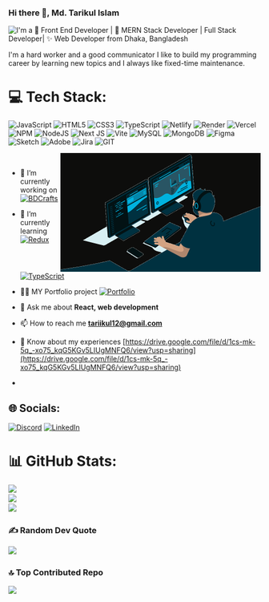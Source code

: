 
### Hi there 👋, Md. Tarikul Islam
![I'm a 🌟 Front End Developer | 🚀 MERN Stack Developer | Full Stack Developer| ✨ Web Developer from Dhaka, Bangladesh](https://i.ibb.co/q125Pt9/Md-Tarkikul-Islam-2.png)

I'm a hard worker and a good communicator I like to build my programming career by learning new topics and I always like fixed-time maintenance.




# 💻 Tech Stack:
![JavaScript](https://img.shields.io/badge/javascript-%23323330.svg?style=for-the-badge&logo=javascript&logoColor=%23F7DF1E) ![HTML5](https://img.shields.io/badge/html5-%23E34F26.svg?style=for-the-badge&logo=html5&logoColor=white) ![CSS3](https://img.shields.io/badge/css3-%231572B6.svg?style=for-the-badge&logo=css3&logoColor=white) ![TypeScript](https://img.shields.io/badge/typescript-%23007ACC.svg?style=for-the-badge&logo=typescript&logoColor=white) ![Netlify](https://img.shields.io/badge/netlify-%23000000.svg?style=for-the-badge&logo=netlify&logoColor=#00C7B7) ![Render](https://img.shields.io/badge/Render-%46E3B7.svg?style=for-the-badge&logo=render&logoColor=white) ![Vercel](https://img.shields.io/badge/vercel-%23000000.svg?style=for-the-badge&logo=vercel&logoColor=white) ![NPM](https://img.shields.io/badge/NPM-%23CB3837.svg?style=for-the-badge&logo=npm&logoColor=white) ![NodeJS](https://img.shields.io/badge/node.js-6DA55F?style=for-the-badge&logo=node.js&logoColor=white) ![Next JS](https://img.shields.io/badge/Next-black?style=for-the-badge&logo=next.js&logoColor=white) ![Vite](https://img.shields.io/badge/vite-%23646CFF.svg?style=for-the-badge&logo=vite&logoColor=white) ![MySQL](https://img.shields.io/badge/mysql-%2300000f.svg?style=for-the-badge&logo=mysql&logoColor=white) ![MongoDB](https://img.shields.io/badge/MongoDB-%234ea94b.svg?style=for-the-badge&logo=mongodb&logoColor=white) ![Figma](https://img.shields.io/badge/figma-%23F24E1E.svg?style=for-the-badge&logo=figma&logoColor=white) ![Sketch](https://img.shields.io/badge/Sketch-FFB387?style=for-the-badge&logo=sketch&logoColor=black) ![Adobe](https://img.shields.io/badge/adobe-%23FF0000.svg?style=for-the-badge&logo=adobe&logoColor=white) ![Jira](https://img.shields.io/badge/jira-%230A0FFF.svg?style=for-the-badge&logo=jira&logoColor=white) ![GIT](https://img.shields.io/badge/Git-fc6d26?style=for-the-badge&logo=git&logoColor=white)

<img align="right" alt="Coding" width="400" src="https://raw.githubusercontent.com/Potential17/Potential17/master/user%20(2).gif"> </br>
- 🔭 I’m currently working on [![BDCrafts](https://img.shields.io/badge/BDCrafts-%235389DA.svg?logo=BDCrafts&logoColor=white)](https://bd-crafts-client.vercel.app/)

- 🌱 I’m currently learning [![Redux](https://img.shields.io/badge/Redux-%232589DA.svg?logo=Redux&logoColor=white)](https://redux.js.org/) [![TypeScript](https://img.shields.io/badge/TypeScript]-%235389DA.svg?logo=TypeScript]&logoColor=white)](https://www.typescriptlang.org/)

- 👨‍💻 MY Portfolio project [![Portfolio](https://img.shields.io/badge/Portfolio-%597148EA.svg?logo=Portfolio&logoColor=white)](https://golden-puffpuff-5f569d.netlify.app/) 

- 💬 Ask me about **React, web development**

- 📫 How to reach me **tariikul12@gmail.com**

- 📄 Know about my experiences [https://drive.google.com/file/d/1cs-mk-5q_-xo75_kqG5KGv5LIUgMNFQ6/view?usp=sharing](https://drive.google.com/file/d/1cs-mk-5q_-xo75_kqG5KGv5LIUgMNFQ6/view?usp=sharing)
- 


## 🌐 Socials:
[![Discord](https://img.shields.io/badge/Discord-%237289DA.svg?logo=discord&logoColor=white)](https://discord.gg/1070761756013633567) [![LinkedIn](https://img.shields.io/badge/LinkedIn-%230077B5.svg?logo=linkedin&logoColor=white)](https://linkedin.com/in/https://www.linkedin.com/in/md-tarikul-islam-8113b9282/) 

# 📊 GitHub Stats:
![](https://github-readme-stats.vercel.app/api?username=tariik12&theme=blue-green&hide_border=false&include_all_commits=false&count_private=true)<br/>
![](https://github-readme-streak-stats.herokuapp.com/?user=tariik12&theme=blue-green&hide_border=false)<br/>
![](https://github-readme-stats.vercel.app/api/top-langs/?username=tariik12&theme=blue-green&hide_border=false&include_all_commits=false&count_private=true&layout=compact)

### ✍️ Random Dev Quote
![](https://quotes-github-readme.vercel.app/api?type=horizontal&theme=radical)

### 🔝 Top Contributed Repo
![](https://github-contributor-stats.vercel.app/api?username=tariik12&limit=5&theme=dark&combine_all_yearly_contributions=true)

<!-- Proudly created with GPRM ( https://gprm.itsvg.in ) -->




